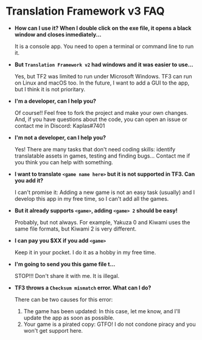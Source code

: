 # Translation Framework v3 FAQ

- **How can I use it? When I double click on the exe file, it opens a black window and closes inmediately...**

  It is a console app. You need to open a terminal or command line to run it.

- **But `Translation Framework v2` had windows and it was easier to use...**

  Yes, but TF2 was limited to run under Microsoft Windows. TF3 can run on Linux and macOS too. In the future, I want to add a GUI to the app, but I think it is not prioritary.

- **I'm a developer, can I help you?**

  Of course!! Feel free to fork the project and make your own changes. And, if you have questions about the code, you can open an issue or contact me in Discord: Kaplas#7401

- **I'm not a developer, can I help you?**

  Yes! There are many tasks that don't need coding skills: identify translatable assets in games, testing and finding bugs...
Contact me if you think you can help with something.

- **I want to translate `<game name here>` but it is not supported in TF3. Can you add it?**

  I can't promise it: Adding a new game is not an easy task (usually) and I develop this app in my free time, so I can't add all the games.

- **But it already supports `<game>`, adding `<game> 2` should be easy!**

  Probably, but not always. For example, Yakuza 0 and Kiwami uses the same file formats, but Kiwami 2 is very different.

- **I can pay you $XX if you add `<game>`**

  Keep it in your pocket. I do it as a hobby in my free time.

- **I'm going to send you this game file t...**

  STOP!!! Don't share it with me. It is illegal.

- **TF3 throws a `Checksum mismatch` error. What can I do?**

  There can be two causes for this error:

  1. The game has been updated: In this case, let me know, and I'll update the app as soon as possible.
  2. Your game is a pirated copy: GTFO! I do not condone piracy and you won't get support here.

